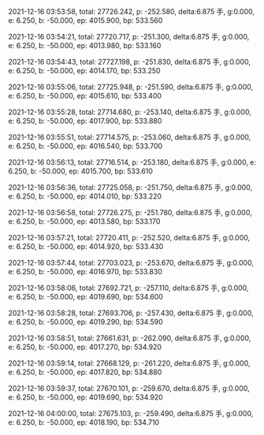 2021-12-16 03:53:58, total: 27726.242, p: -252.580, delta:6.875 手, g:0.000, e: 6.250, b: -50.000, ep: 4015.900, bp: 533.560

2021-12-16 03:54:21, total: 27720.717, p: -251.300, delta:6.875 手, g:0.000, e: 6.250, b: -50.000, ep: 4013.980, bp: 533.160

2021-12-16 03:54:43, total: 27727.198, p: -251.830, delta:6.875 手, g:0.000, e: 6.250, b: -50.000, ep: 4014.170, bp: 533.250

2021-12-16 03:55:06, total: 27725.948, p: -251.590, delta:6.875 手, g:0.000, e: 6.250, b: -50.000, ep: 4015.610, bp: 533.400

2021-12-16 03:55:28, total: 27714.680, p: -253.140, delta:6.875 手, g:0.000, e: 6.250, b: -50.000, ep: 4017.900, bp: 533.880

2021-12-16 03:55:51, total: 27714.575, p: -253.060, delta:6.875 手, g:0.000, e: 6.250, b: -50.000, ep: 4016.540, bp: 533.700

2021-12-16 03:56:13, total: 27716.514, p: -253.180, delta:6.875 手, g:0.000, e: 6.250, b: -50.000, ep: 4015.700, bp: 533.610

2021-12-16 03:56:36, total: 27725.058, p: -251.750, delta:6.875 手, g:0.000, e: 6.250, b: -50.000, ep: 4014.010, bp: 533.220

2021-12-16 03:56:58, total: 27726.275, p: -251.780, delta:6.875 手, g:0.000, e: 6.250, b: -50.000, ep: 4013.580, bp: 533.170

2021-12-16 03:57:21, total: 27720.411, p: -252.520, delta:6.875 手, g:0.000, e: 6.250, b: -50.000, ep: 4014.920, bp: 533.430

2021-12-16 03:57:44, total: 27703.023, p: -253.670, delta:6.875 手, g:0.000, e: 6.250, b: -50.000, ep: 4016.970, bp: 533.830

2021-12-16 03:58:06, total: 27692.721, p: -257.110, delta:6.875 手, g:0.000, e: 6.250, b: -50.000, ep: 4019.690, bp: 534.600

2021-12-16 03:58:28, total: 27693.706, p: -257.430, delta:6.875 手, g:0.000, e: 6.250, b: -50.000, ep: 4019.290, bp: 534.590

2021-12-16 03:58:51, total: 27661.631, p: -262.090, delta:6.875 手, g:0.000, e: 6.250, b: -50.000, ep: 4017.270, bp: 534.920

2021-12-16 03:59:14, total: 27668.129, p: -261.220, delta:6.875 手, g:0.000, e: 6.250, b: -50.000, ep: 4017.820, bp: 534.880

2021-12-16 03:59:37, total: 27670.101, p: -259.670, delta:6.875 手, g:0.000, e: 6.250, b: -50.000, ep: 4019.690, bp: 534.920

2021-12-16 04:00:00, total: 27675.103, p: -259.490, delta:6.875 手, g:0.000, e: 6.250, b: -50.000, ep: 4018.190, bp: 534.710
